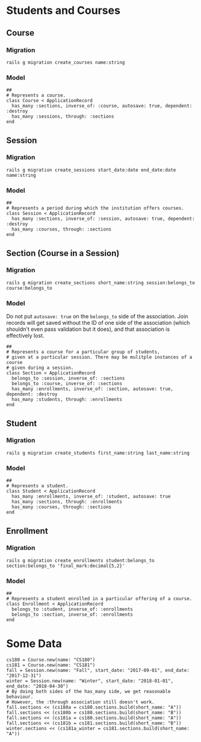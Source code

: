 # Students and Courses
## Course
### Migration
```
rails g migration create_courses name:string
```
### Model
```
##
# Represents a course.
class Course < ApplicationRecord
  has_many :sections, inverse_of: :course, autosave: true, dependent: :destroy
  has_many :sessions, through: :sections
end
```
## Session
### Migration
```
rails g migration create_sessions start_date:date end_date:date name:string
```
### Model
```
##
# Represents a period during which the institution offers courses.
class Session < ApplicationRecord
  has_many :sections, inverse_of: :session, autosave: true, dependent: :destroy
  has_many :courses, through: :sections
end
```
## Section (Course in a Session)
### Migration
```
rails g migration create_sections short_name:string session:belongs_to course:belongs_to
```
### Model
Do not put `autosave: true` on the `belongs_to` side of the association.
Join records will get saved without the ID of one side of the association
(which shouldn't even pass validation but it does),
and that association is effectively lost.
```
##
# Represents a course for a particular group of students,
# given at a particular session. There may be mulitple instances of a course
# given during a session.
class Section < ApplicationRecord
  belongs_to :session, inverse_of: :sections
  belongs_to :course, inverse_of: :sections
  has_many :enrollments, inverse_of: :section, autosave: true, dependent: :destroy
  has_many :students, through: :enrollments
end
```
## Student
### Migration
```
rails g migration create_students first_name:string last_name:string
```
### Model
```
##
# Represents a student.
class Student < ApplicationRecord
  has_many :enrollments, inverse_of: :student, autosave: true
  has_many :sections, through: :enrollments
  has_many :courses, through: :sections
end
```
## Enrollment
### Migration
```
rails g migration create_enrollments student:belongs_to section:belongs_to 'final_mark:decimal{5,2}'
```
### Model
```
##
# Represents a student enrolled in a particular offering of a course.
class Enrollment < ApplicationRecord
  belongs_to :student, inverse_of: :enrollments
  belongs_to :section, inverse_of: :enrollments
end
```

# Some Data
```
cs180 = Course.new(name: "CS180")
cs181 = Course.new(name: "CS181")
fall = Session.new(name: "Fall", start_date: "2017-09-01", end_date: "2017-12-31")
winter = Session.new(name: "Winter", start_date: "2018-01-01", end_date: "2018-04-30")
# By doing both sides of the has_many side, we get reasonable behaviour.
# However, the :through association still doesn't work.
fall.sections << (cs180a = cs180.sections.build(short_name: "A"))
fall.sections << (cs180b = cs180.sections.build(short_name: "B"))
fall.sections << (cs181a = cs180.sections.build(short_name: "A"))
fall.sections << (cs181b = cs181.sections.build(short_name: "B"))
winter.sections << (cs181a_winter = cs181.sections.build(short_name: "A"))
```
